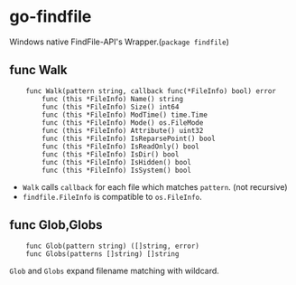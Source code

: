go-findfile
===========

Windows native FindFile-API's Wrapper.(`package findfile`)

func Walk
---------

        func Walk(pattern string, callback func(*FileInfo) bool) error
            func (this *FileInfo) Name() string
            func (this *FileInfo) Size() int64
            func (this *FileInfo) ModTime() time.Time
            func (this *FileInfo) Mode() os.FileMode
            func (this *FileInfo) Attribute() uint32
            func (this *FileInfo) IsReparsePoint() bool
            func (this *FileInfo) IsReadOnly() bool
            func (this *FileInfo) IsDir() bool
            func (this *FileInfo) IsHidden() bool
            func (this *FileInfo) IsSystem() bool

- `Walk` calls `callback` for each file which matches `pattern`. (not recursive)
- `findfile.FileInfo` is compatible to `os.FileInfo`.

func Glob,Globs
---------------

        func Glob(pattern string) ([]string, error)
        func Globs(patterns []string) []string

`Glob` and `Globs` expand filename matching with wildcard.

<!-- vim:set et: -->
